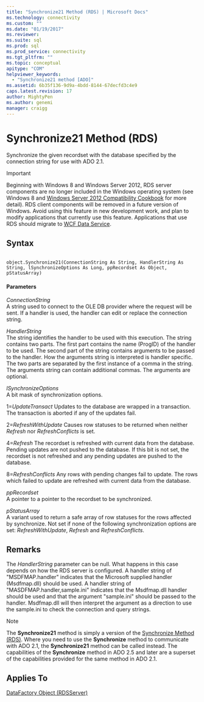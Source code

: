 ```yaml
---
title: "Synchronize21 Method (RDS) | Microsoft Docs"
ms.technology: connectivity
ms.custom: ""
ms.date: "01/19/2017"
ms.reviewer: 
ms.suite: sql
ms.prod: sql  
ms.prod_service: connectivity
ms.tgt_pltfrm: ""
ms.topic: conceptual
apitype: "COM"
helpviewer_keywords: 
  - "Synchronize21 method [ADO]"
ms.assetid: 6b35f136-9d9a-4bdd-8144-67decfd3c4e9
caps.latest.revision: 17
author: MightyPen
ms.author: genemi
manager: craigg
---
```

# Synchronize21 Method (RDS)
Synchronize the given recordset with the database specified by the connection string for use with ADO 2.1.  
  
> [!IMPORTANT]
>  Beginning with Windows 8 and Windows Server 2012, RDS server components are no longer included in the Windows operating system (see Windows 8 and [Windows Server 2012 Compatibility Cookbook](https://www.microsoft.com/en-us/download/details.aspx?id=27416) for more detail). RDS client components will be removed in a future version of Windows. Avoid using this feature in new development work, and plan to modify applications that currently use this feature. Applications that use RDS should migrate to [WCF Data Service](http://go.microsoft.com/fwlink/?LinkId=199565).  
  
## Syntax  
  
```  
  
object.Synchronize21(ConnectionString As String, HandlerString As String, lSynchronizeOptions As Long, ppRecordset As Object, pStatusArray)  
```  
  
#### Parameters  
 *ConnectionString*  
 A string used to connect to the OLE DB provider where the request will be sent. If a handler is used, the handler can edit or replace the connection string.  
  
 *HandlerString*  
 The string identifies the handler to be used with this execution. The string contains two parts. The first part contains the name (ProgID) of the handler to be used. The second part of the string contains arguments to be passed to the handler. How the arguments string is interpreted is handler specific. The two parts are separated by the first instance of a comma in the string. The arguments string can contain additional commas. The arguments are optional.  
  
 *lSynchronizeOptions*  
 A bit mask of synchronization options.  
  
 1=*UpdateTransact* Updates to the database are wrapped in a transaction. The transaction is aborted if any of the updates fail.  
  
 2=*RefreshWithUpdate* Causes row statuses to be returned when neither *Refresh* nor *RefreshConflicts* is set.  
  
 4=*Refresh* The recordset is refreshed with current data from the database. Pending updates are not pushed to the database. If this bit is not set, the recordset is not refreshed and any pending updates are pushed to the database.  
  
 8=*RefreshConflicts* Any rows with pending changes fail to update. The rows which failed to update are refreshed with current data from the database.  
  
 *ppRecordset*  
 A pointer to a pointer to the recordset to be synchronized.  
  
 *pStatusArray*  
 A variant used to return a safe array of row statuses for the rows affected by synchronize. Not set if none of the following synchronization options are set: *RefreshWithUpdate*, *Refresh* and *RefreshConflicts*.  
  
## Remarks  
 The *HandlerString* parameter can be null. What happens in this case depends on how the RDS server is configured. A handler string of "MSDFMAP.handler" indicates that the Microsoft supplied handler (Msdfmap.dll) should be used. A handler string of "MASDFMAP.handler,sample.ini" indicates that the Msdfmap.dll handler should be used and that the argument "sample.ini" should be passed to the handler. Msdfmap.dll will then interpret the argument as a direction to use the sample.ini to check the connection and query strings.  
  
> [!NOTE]
>  The **Synchronize21** method is simply a version of the [Synchronize Method (RDS)](../../../ado/reference/rds-api/synchronize-method-rds.md). Where you need to use the **Synchronize** method to communicate with ADO 2.1, the **Synchronize21** method can be called instead. The capabilities of the **Synchronize** method in ADO 2.5 and later are a superset of the capabilities provided for the same method in ADO 2.1.  
  
## Applies To  
 [DataFactory Object (RDSServer)](../../../ado/reference/rds-api/datafactory-object-rdsserver.md)


